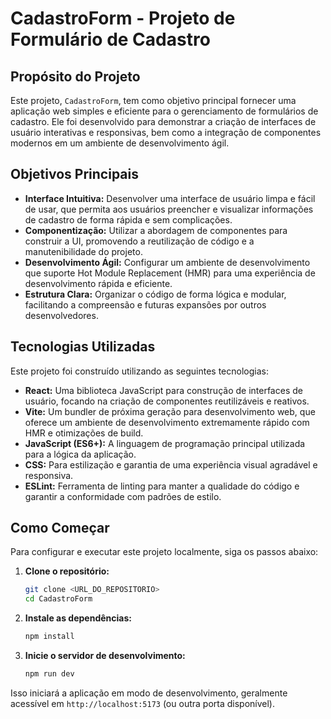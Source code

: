 # CadastroForm - Projeto de Formulário de Cadastro

## Propósito do Projeto

Este projeto, `CadastroForm`, tem como objetivo principal fornecer uma aplicação web simples e eficiente para o gerenciamento de formulários de cadastro. Ele foi desenvolvido para demonstrar a criação de interfaces de usuário interativas e responsivas, bem como a integração de componentes modernos em um ambiente de desenvolvimento ágil.

## Objetivos Principais

*   **Interface Intuitiva:** Desenvolver uma interface de usuário limpa e fácil de usar, que permita aos usuários preencher e visualizar informações de cadastro de forma rápida e sem complicações.
*   **Componentização:** Utilizar a abordagem de componentes para construir a UI, promovendo a reutilização de código e a manutenibilidade do projeto.
*   **Desenvolvimento Ágil:** Configurar um ambiente de desenvolvimento que suporte Hot Module Replacement (HMR) para uma experiência de desenvolvimento rápida e eficiente.
*   **Estrutura Clara:** Organizar o código de forma lógica e modular, facilitando a compreensão e futuras expansões por outros desenvolvedores.

## Tecnologias Utilizadas

Este projeto foi construído utilizando as seguintes tecnologias:

*   **React:** Uma biblioteca JavaScript para construção de interfaces de usuário, focando na criação de componentes reutilizáveis e reativos.
*   **Vite:** Um bundler de próxima geração para desenvolvimento web, que oferece um ambiente de desenvolvimento extremamente rápido com HMR e otimizações de build.
*   **JavaScript (ES6+):** A linguagem de programação principal utilizada para a lógica da aplicação.
*   **CSS:** Para estilização e garantia de uma experiência visual agradável e responsiva.
*   **ESLint:** Ferramenta de linting para manter a qualidade do código e garantir a conformidade com padrões de estilo.

## Como Começar

Para configurar e executar este projeto localmente, siga os passos abaixo:

1.  **Clone o repositório:**
    ```bash
    git clone <URL_DO_REPOSITORIO>
    cd CadastroForm
    ```
2.  **Instale as dependências:**
    ```bash
    npm install
    ```
3.  **Inicie o servidor de desenvolvimento:**
    ```bash
    npm run dev
    ```

Isso iniciará a aplicação em modo de desenvolvimento, geralmente acessível em `http://localhost:5173` (ou outra porta disponível).
